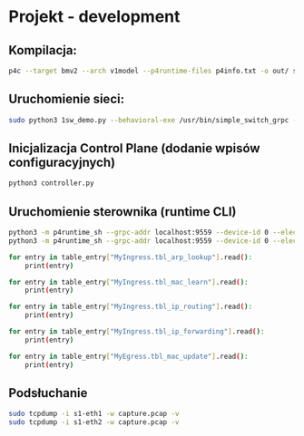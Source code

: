# Projekt - development
## Kompilacja:
```sh
p4c --target bmv2 --arch v1model --p4runtime-files p4info.txt -o out/ struthio.p4
```

## Uruchomienie sieci:
```sh
sudo python3 1sw_demo.py --behavioral-exe /usr/bin/simple_switch_grpc --json out/struthio.json
```

## Inicjalizacja Control Plane (dodanie wpisów configuracyjnych)
``` sh
python3 controller.py
```

## Uruchomienie sterownika (runtime CLI)
```sh
python3 -m p4runtime_sh --grpc-addr localhost:9559 --device-id 0 --election-id 0,1 
python3 -m p4runtime_sh --grpc-addr localhost:9559 --device-id 0 --election-id 0,1 --config p4info.txt,out/struthio.json

for entry in table_entry["MyIngress.tbl_arp_lookup"].read():
    print(entry)

for entry in table_entry["MyIngress.tbl_mac_learn"].read():
    print(entry)

for entry in table_entry["MyIngress.tbl_ip_routing"].read():
    print(entry)

for entry in table_entry["MyIngress.tbl_ip_forwarding"].read():
    print(entry)

for entry in table_entry["MyEgress.tbl_mac_update"].read():
    print(entry)
```
## Podsłuchanie 
```sh
sudo tcpdump -i s1-eth1 -w capture.pcap -v
sudo tcpdump -i s1-eth2 -w capture.pcap -v
```